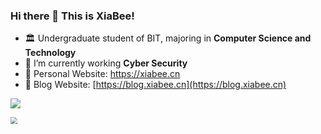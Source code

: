### Hi there 👋 This is XiaBee!



- :classical_building: Undergraduate student of BIT, majoring in **Computer Science and Technology**
- 🔭 I’m currently working **Cyber Security**
- :star2: Personal Website: https://xiabee.cn
- :star2: Blog Website: [https://blog.xiabee.cn](https://blog.xiabee.cn)



![](https://github-readme-stats.vercel.app/api?username=xiabee&count_private=true&show_icons=true&theme=radical&include_all_commits=true)



<img src="https://github-readme-stats.vercel.app/api/top-langs/?username=xiabee&hide=css&langs_count=8&theme=radical" style="zoom: 67%;" />

